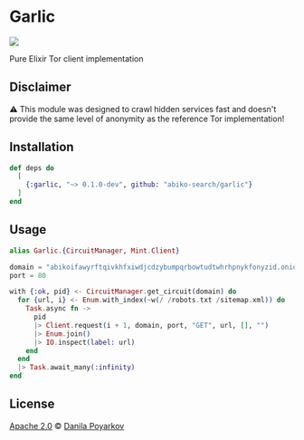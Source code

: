 # Garlic

![](https://github.com/abiko-search/garlic/workflows/Elixir%20CI/badge.svg)

Pure Elixir Tor client implementation

## Disclaimer

⚠️ This module was designed to crawl hidden services fast and doesn't provide the same level of anonymity as the reference Tor implementation! 

## Installation

```elixir
def deps do
  [
    {:garlic, "~> 0.1.0-dev", github: "abiko-search/garlic"}
  ]
end
```

## Usage

```elixir
alias Garlic.{CircuitManager, Mint.Client}

domain = "abikoifawyrftqivkhfxiwdjcdzybumpqrbowtudtwhrhpnykfonyzid.onion"
port = 80

with {:ok, pid} <- CircuitManager.get_circuit(domain) do
  for {url, i} <- Enum.with_index(~w(/ /robots.txt /sitemap.xml)) do
    Task.async fn ->
      pid
      |> Client.request(i + 1, domain, port, "GET", url, [], "")
      |> Enum.join()
      |> IO.inspect(label: url)
    end
  end
  |> Task.await_many(:infinity)
end
```

## License

[Apache 2.0] © [Danila Poyarkov]

[Apache 2.0]: LICENSE
[Danila Poyarkov]: http://dannote.net
